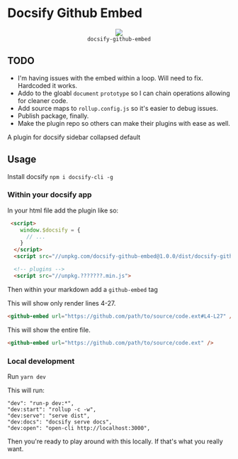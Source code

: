 <!--
* https://medium.com/dailyjs/the-pitfalls-of-async-await-in-array-loops-cf9cf713bfeb#2423
* https://zellwk.com/blog/async-await-in-loops/
-->

# Docsify Github Embed
<p align="center">
  <img src="https://docsify.js.org/_media/icon.svg" />
  <br />
  <code>docsify-github-embed</code>
</p>

## TODO
* I'm having issues with the embed within a loop. Will need to fix. Hardcoded it works.
* Addo to the gloabl `document` `prototype` so I can chain operations allowing for cleaner code.
* Add source maps to `rollup.config.js` so it's easier to debug issues.
* Publish package, finally.
* Make the plugin repo so others can make their plugins with ease as well.

A plugin for docsify sidebar collapsed default

## Usage
Install docsify `npm i docsify-cli -g`

### Within your docsify app

In your html file add the plugin like so:
```html
 <script>
    window.$docsify = {
      // ...
    }
  </script>
  <script src="//unpkg.com/docsify-github-embed@1.0.0/dist/docsify-github-embed.js"></script>

  <!-- plugins -->
  <script src="//unpkg.???????.min.js">
```

Then within your markdown add a `github-embed` tag

This will show only render lines 4-27.
```html
<github-embed url="https://github.com/path/to/source/code.ext#L4-L27" />
```

This will show the entire file.
```html
<github-embed url="https://github.com/path/to/source/code.ext" />
```

### Local development
Run `yarn dev`

This will run:
```
"dev": "run-p dev:*",
"dev:start": "rollup -c -w",
"dev:serve": "serve dist",
"dev:docs": "docsify serve docs",
"dev:open": "open-cli http://localhost:3000",
```
Then you're ready to play around with this locally. If that's what you really want.
